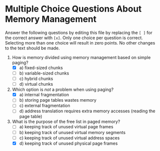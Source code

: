 # Multiple Choice Questions About Memory Management

Answer the following questions by editing this file by replacing the `[ ]` for the correct answer with `[x]`.
Only one choice per question is correct.
Selecting more than one choice will result in zero points.
No other changes to the text should be made.

1. How is memory divided using memory management based on simple paging?
    - [x] a) fixed-sized chunks
    - [ ] b) variable-sized chunks
    - [ ] c) hybrid chunks
    - [ ] d) virtual chunks

2. Which option is *not* a problem when using paging?
    - [x] a) internal fragmentation
    - [ ] b) storing page tables wastes memory
    - [ ] c) external fragmentation
    - [ ] d) address translation requires extra memory accesses (reading the page table)

3. What is the purpose of the free list in paged memory?
    - [ ] a) keeping track of unused virtual page frames
    - [ ] b) keeping track of unused virtual memory segments
    - [ ] c) keeping track of unused virtual address spaces
    - [x] d) keeping track of unused physical page frames

